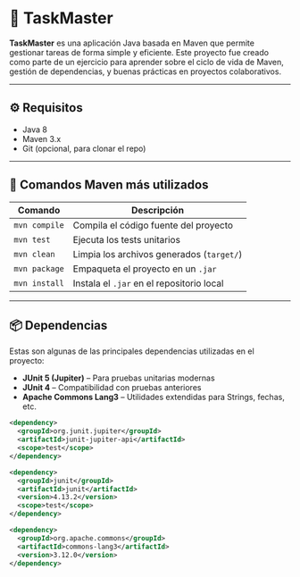 # 🧠 TaskMaster

**TaskMaster** es una aplicación Java basada en Maven que permite gestionar tareas de forma simple y eficiente. Este proyecto fue creado como parte de un ejercicio para aprender sobre el ciclo de vida de Maven, gestión de dependencias, y buenas prácticas en proyectos colaborativos.

---

## ⚙️ Requisitos

- Java 8
- Maven 3.x
- Git (opcional, para clonar el repo)

---

## 🚀 Comandos Maven más utilizados

| Comando                          | Descripción                                    |
|----------------------------------|------------------------------------------------|
| `mvn compile`                   | Compila el código fuente del proyecto          |
| `mvn test`                      | Ejecuta los tests unitarios                    |
| `mvn clean`                     | Limpia los archivos generados (`target/`)     |
| `mvn package`                   | Empaqueta el proyecto en un `.jar`            |
| `mvn install`                   | Instala el `.jar` en el repositorio local      |

---

## 📦 Dependencias

Estas son algunas de las principales dependencias utilizadas en el proyecto:

- **JUnit 5 (Jupiter)** – Para pruebas unitarias modernas
- **JUnit 4** – Compatibilidad con pruebas anteriores
- **Apache Commons Lang3** – Utilidades extendidas para Strings, fechas, etc.

```xml
<dependency>
  <groupId>org.junit.jupiter</groupId>
  <artifactId>junit-jupiter-api</artifactId>
  <scope>test</scope>
</dependency>

<dependency>
  <groupId>junit</groupId>
  <artifactId>junit</artifactId>
  <version>4.13.2</version>
  <scope>test</scope>
</dependency>

<dependency>
  <groupId>org.apache.commons</groupId>
  <artifactId>commons-lang3</artifactId>
  <version>3.12.0</version>
</dependency>
